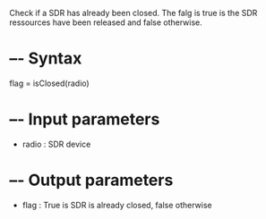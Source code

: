 Check if a SDR has already been closed. The falg is true is the SDR ressources have been released and false otherwise.

# –- Syntax

flag = isClosed(radio) 

# –- Input parameters

  * radio	  : SDR device

# –- Output parameters

  * flag : True is SDR is already closed, false otherwise
